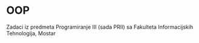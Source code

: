 # OOP
Zadaci iz predmeta Programiranje III (sada PRII) sa Fakulteta Informacijskih Tehnologija, Mostar
